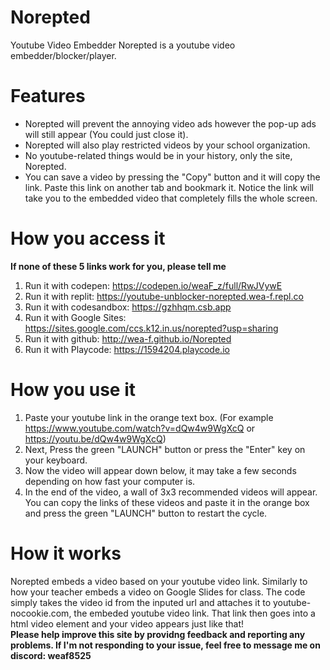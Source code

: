 # Norepted
Youtube Video Embedder
Norepted is a youtube video embedder/blocker/player.
# Features
- Norepted will prevent the annoying video ads however the pop-up ads will still appear (You could just close it).
- Norepted will also play restricted videos by your school organization.
- No youtube-related things would be in your history, only the site, Norepted.
- You can save a video by pressing the "Copy" button and it will copy the link. Paste this link on another tab and bookmark it. Notice the link will take you to the embedded video that completely fills the whole screen.
# How you access it
**If none of these 5 links work for you, please tell me**
1. Run it with codepen: https://codepen.io/weaF_z/full/RwJVywE
2. Run it with replit: https://youtube-unblocker-norepted.wea-f.repl.co
3. <WORK IN PROGRESS> Run it with codesandbox: https://gzhhqm.csb.app
4. Run it with Google Sites: https://sites.google.com/ccs.k12.in.us/norepted?usp=sharing
5. Run it with github: http://wea-f.github.io/Norepted
6. Run it with Playcode: https://1594204.playcode.io
# How you use it
1. Paste your youtube link in the orange text box. (For example https://www.youtube.com/watch?v=dQw4w9WgXcQ or https://youtu.be/dQw4w9WgXcQ)<br>
2. Next, Press the green "LAUNCH" button or press the "Enter" key on your keyboard. <br>
3. Now the video will appear down below, it may take a few seconds depending on how fast your computer is. <br>
4. In the end of the video, a wall of 3x3 recommended videos will appear. You can copy the links of these videos and paste it in the orange box and press the green "LAUNCH" button to restart the cycle.
# How it works
  Norepted embeds a video based on your youtube video link. Similarly to how your teacher embeds a video on Google Slides for class.
The code simply takes the video id from the inputed url and attaches it to youtube-nocookie.com, the embeded youtube video link. That link then goes into a html video element and your video appears just like that! <br>
**Please help improve this site by providng feedback and reporting any problems. If I'm not responding to your issue, feel free to message me on discord: weaf8525**

  
